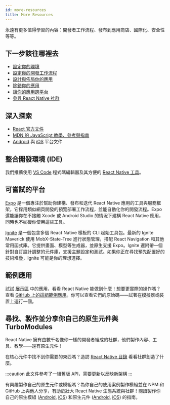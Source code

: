 ```yaml
---
id: more-resources
title: More Resources
---
```


永遠有更多值得學習的內容：開發者工作流程、發布到應用商店、國際化、安全性等等。

## 下一步該往哪裡去

- [設定你的環境](environment-setup)
- [設定你的開發工作流程](running-on-device)
- [設計與佈局你的應用](flexbox)
- [除錯你的應用](debugging)
- [讓你的應用跨平台](platform-specific-code)
- [參與 React Native 社群](/community/overview)

## 深入探索

- [React 官方文件](https://react.dev/learn)
- [MDN 的 JavaScript 教學、參考與指南](https://developer.mozilla.org/en-US/docs/Web/JavaScript)
- [Android](https://developer.android.com/docs) 與 [iOS](https://developer.apple.com/documentation/uikit) 平台文件

## 整合開發環境 (IDE)

我們推薦使用 [VS Code](https://code.visualstudio.com/) 程式碼編輯器及其方便的 [React Native 工具](https://marketplace.visualstudio.com/items?itemName=msjsdiag.vscode-react-native)。

## 可嘗試的平台

[Expo](https://docs.expo.dev/) 是一個專注於幫助你建構、發布和迭代 React Native 應用的工具與服務框架，它採用類似網頁開發的預覽部署工作流程，並能自動化你的開發流程。Expo 還能讓你在不接觸 Xcode 或 Android Studio 的情況下建構 React Native 應用，同時也不妨礙你使用這些工具。

[Ignite](https://github.com/infinitered/ignite) 是一個包含多個 React Native 樣板的 CLI 起始工具包。最新的 Ignite Maverick 使用 MobX-State-Tree 進行狀態管理，搭配 React Navigation 和其他常用函式庫。它提供畫面、模型等生成器，並原生支援 Expo。Ignite 還附帶一個針對自訂設計調整的元件庫，支援主題設定和測試。如果你正在尋找預先配置好的技術堆疊，Ignite 可能是你的理想選擇。

## 範例應用

試試 [展示區](https://reactnative.dev/showcase) 中的應用，看看 React Native 能做到什麼！想要更實際的操作嗎？查看 [GitHub 上的這組範例應用](https://github.com/ReactNativeNews/React-Native-Apps)。你可以查看它們的原始碼——試著在模擬器或裝置上運行一個。

## 尋找、製作並分享你自己的原生元件與 TurboModules

React Native 擁有由數千名像你一樣的開發者組成的社群，他們製作內容、工具、教學——還有原生元件！

在核心元件中找不到你需要的東西嗎？造訪 [React Native 目錄](https://reactnative.directory) 看看社群創造了什麼。

:::caution
此文件參考了一組舊版 API，需要更新以反映新架構
:::

有興趣製作自己的原生元件或模組嗎？為你自己的使用案例製作模組並在 NPM 和 GitHub 上與他人分享，有助於壯大 React Native 生態系統與社群！閱讀製作你自己的原生模組 ([Android](legacy/native-modules-android.md), [iOS](legacy/native-modules-ios.md)) 和原生元件 ([Android](legacy/native-components-android.md), [iOS](legacy/native-components-ios.md)) 的指南。